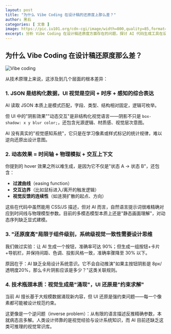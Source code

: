 ```yaml
---
layout: post
title: "为什么 Vibe Coding 在设计稿的还原度上那么差？"
author: 黑石
categories: [ 文章 ]
image: https://pic.iu101.org/cdn-cgi/image/width=800,quality=85,format=webp/vibe-coding-logo.png
excerpt: 分析 Vibe Coding 在设计稿还原度方面存在的问题，探讨 AI 代码生成工具在设计到代码转换过程中的技术挑战。
---
```


## 为什么 Vibe Coding 在设计稿还原度那么差？

![Vibe coding](https://pic.iu101.org/cdn-cgi/image/width=1200,quality=90,format=webp/d98691d8.png)


从技术原理上来说，这涉及到几个层面的根本差异：

### 1. JSON 是结构化数据，UI 视觉是空间 + 时序 + 感知的综合表达

AI 读取 JSON 本质上是模式匹配，字段、类型、结构相对固定，逻辑可枚举。

但 UI 中的"阴影效果""动态交互"是非结构化视觉语言——阴影不只是 `box-shadow: x y blur color;`，还包含光源逻辑、材质感、视觉层次意图。

AI 没有真实的"视觉感知系统"，它只是在学习像素或样式标记的统计规律，难以逆向还原出设计意图。

### 2. 动态效果 = 时间轴 + 物理模拟 + 交互上下文

你提到的 hover 效果之所以难生成，是因为它不仅是"状态 A → 状态 B"，还包含：

- **过渡曲线**（easing function）
- **交互边界**（比如鼠标进入/离开的触发逻辑）
- **视觉反馈的连续性**（如涟漪扩散的起点、方向）

这些在代码中虽然能用 CSS/JS 描述，但对 AI 而言，自然语言提示词很难精确对应到时间线与物理模型参数。目前的多模态模型本质上还是"静态画面理解"，对动态序列缺乏显式建模。

### 3. "还原度高"局限于组件级别，系统级视觉一致性需要设计思维

我们做过实验：让 AI 生成一个按钮，准确率可达 90%；但生成一组按钮+卡片+导航栏，并保持间距、色调、投影风格一致，准确率骤降至 30% 以下。

原因在于：AI 缺乏全局设计系统意识。它不会自动推演"如果主按钮阴影是 8px/透明度20%，那么卡片阴影应该是多少？"这类关联规则。

### 4. 技术瓶颈本质：视觉生成是"涌现"，UI 还原是"约束求解"

当前 AI 擅长基于大规模数据涌现新内容，但 UI 还原是强约束问题——每一个像素都可能被设计规范约束。

这更像是一个逆问题（inverse problem）：从有限的语言描述反推精确参数，本就病态且多解。人类设计师靠的是视觉经验与设计系统知识，而 AI 目前还缺乏这类可推理的视觉常识库。